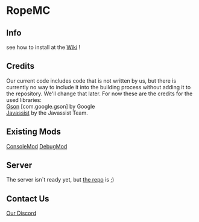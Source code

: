 # RopeMC

## Info
see how to install at the [Wiki](https://github.com/RopeMC/RopeMC/wiki) ! 

## Credits
Our current code includes code that is not written by us, but there is currently no way to include it into the building process without adding it to the repository. We'll change that later.
For now these are the credits for the used libraries: <br/>
[Gson](https://github.com/google/gson) [com.google.gson] by Google <br/>
[Javassist](http://jboss-javassist.github.io/javassist/) by the Javassist Team.

## Existing Mods
[ConsoleMod](https://github.com/RopeMC/ConsoleMod)
[DebugMod](https://github.com/RopeMC/DebugMod)

## Server

The server isn´t ready yet, but [the repo](https://github.com/RopeMC/RopeMC-ServerPlugin) is ;)

## Contact Us
[Our Discord](https://discord.io/ropemc)

